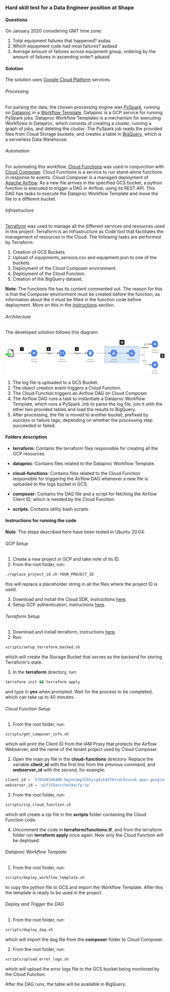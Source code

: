 ### Hard skill test for a Data Engineer position at Shape

#### Questions

On January 2020 considering GMT time zone:

1. Total equipment failures that happened?
asdas
2. Which equipment code had most failures?
asdasd
3. Average amount of failures across equipment group, ordering by the amount of failures in ascending order?
adsasd

#### Solution

The solution uses [Google Cloud Platform](https://cloud.google.com/) services.

###### Processing
For parsing the data, the chosen processing engine was [PySpark](https://spark.apache.org/docs/latest/api/python/), running on [Dataproc](https://cloud.google.com/dataproc) in a [Workflow Template](https://cloud.google.com/dataproc/docs/concepts/workflows/overview). Dataproc is a GCP service for running PySpark jobs. Dataproc Workflow Templates is a mechanism for executing Workflows in Dataproc, which consists of creating a cluster, running a graph of jobs, and deleting the cluster.
The PySpark job reads the provided files from Cloud Storage buckets, and creates a table in [BigQuery](https://cloud.google.com/bigquery), which is a serverless Data Warehouse.

###### Automation
For automating this workflow, [Cloud Functions](https://cloud.google.com/functions) was used in conjunction with [Cloud Composer](https://cloud.google.com/composer). Cloud Functions is a service to run stand-alone functions in response to events. Cloud Composer is a managed deployment of [Apache Airflow](http://airflow.apache.org/). As a new file arrives in the specified GCS bucket, a python function is executed to trigger a DAG in Airflow, using its REST API. This DAG has tasks to execute the Dataproc Workflow Template and move the file to a different bucket.

###### Infrastructure
[Terraform](https://www.terraform.io/) was used to manage all the different services and resources used in this project. Terraform is an Infrastructure as Code tool that facilitates the management of resources in the Cloud. The following tasks are performed by Terraform:

1. Creation of GCS Buckets.
2. Upload of equipments_sensors.csv and equipment.json to one of the buckets.
3. Deployment of the Cloud Composer environment.
4. Deployment of the Cloud Function.
5. Creation of the BigQuery dataset.

__Note__: The functions file has its content commented out. The reason for this is that the Composer environment must be created before the function, as information about the it must be filled in the function code before deployment. More on this in the [instructions](#cloud-function-setup) section.

###### Architecture
The developed solution follows this diagram:

![solution_diagram](solution_diagram.png)
1. The log file is uploaded to a GCS Bucket.
2. The object creation event triggers a Cloud Function.
3. The Cloud Function triggers an Airflow DAG on Cloud Composer.
4. The Airflow DAG runs a task to instantiate a Dataproc Workflow Template, which runs a PySpark Job to parse the log file, join it with the other two provided tables and load the results to BigQuery.
5. After processing, the file is moved to another bucket, prefixed by success or failure tags, depending on whether the processing step succeeded or failed.
#### Folders description

- __terraform__:
Contains the terraform files responsible for creating all the GCP resources.

- __dataproc__:
Contains files related to the Dataproc Workflow Template.

- __cloud-functions__:
Contains files related to the Cloud Function responsible for triggering the Airflow DAG whenever a new file is uploaded to the logs bucket in GCS.

- __composer__:
Contains the DAG file and a script for fetching the Airflow Client ID, which is needed by the Cloud Function.

- __scripts__:
Contains utility bash scripts.

#### Instructions for running the code
__Note__: The steps described here have been tested in Ubuntu 20.04.
###### GCP Setup
1. Create a new project in GCP and take note of its ID.
2. From the root folder, run:

```bash
./replace_project_id.sh YOUR_PROJECT_ID
```
this will replace a placeholder string in all the files where the project ID is used.

3. Download and install the Cloud SDK, instructions [here](https://cloud.google.com/sdk/docs/install).
4. Setup GCP authentication, instructions [here](https://cloud.google.com/docs/authentication/getting-started).

###### Terraform Setup

1. Download and install terraform, instructions [here](https://learn.hashicorp.com/tutorials/terraform/install-cli).
2. Run:
```bash
scripts/setup_terraform_backed.sh
```
which will create the Storage Bucket that serves as the backend for storing Terraform's state.

3. In the __terraform__ directory, run:

```bash
terraform init && terraform apply
```
and type in __yes__ when prompted. Wait for the process to be completed, which can take up to 40 minutes.

###### Cloud Function Setup
1. From the root folder, run:

```bash
scripts/get_composer_info.sh
```
which will print the Client ID from the IAM Proxy that protects the Airflow Webserver, and the name of the tenant project used by Cloud Composer.

2. Open the main.py file in the __cloud-functions__ directory.
Replace the variable __client_id__ with the first line from the previous command, and __webserver_id__ with the second, for example:

```python
client_id = '570589106480-bqjmtqmp32khjcg4ik45fmtcdc9iuvu9.apps.googleusercontent.com'
webserver_id = 'p1f155accc9a34acfp-tp'
```

3. From the root folder, run:

```bash
scripts/zip_cloud_function.sh
```
which will create a zip file in the __scripts__ folder containing the Cloud Function code.

4. Uncomment the code in __terraform/functions.tf__, and from the terraform folder run __terraform apply__ once again. Now only the Cloud Function will be deployed.

###### Dataproc Workflow Template
1. From the root folder, run:
```bash
scripts/deploy_workflow_template.sh
```
to copy the python file to GCS and import the Workflow Template. After this the template is ready to be used in the project.
###### Deploy and Trigger the DAG
1. From the root folder, run:

```bash
scripts/deploy_dag.sh
```
which will import the dag file from the __composer__ folder to Cloud Composer.

2. From the root folder, run:

```bash
scripts/upload_error_logs.sh
```
which will upload the error logs file to the GCS bucket being monitored by the Cloud Function.

After the DAG runs, the table will be available in BigQuery.
